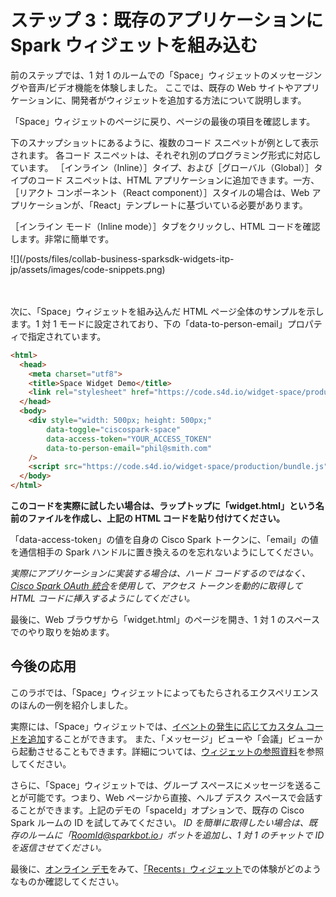 # ステップ 3：既存のアプリケーションに Spark ウィジェットを組み込む

前のステップでは、1 対 1 のルームでの「Space」ウィジェットのメッセージングや音声/ビデオ機能を体験しました。
ここでは、既存の Web サイトやアプリケーションに、開発者がウィジェットを追加する方法について説明します。

「Space」ウィジェットのページに戻り、ページの最後の項目を確認します。

下のスナップショットにあるように、複数のコード スニペットが例として表示されます。
各コード スニペットは、それぞれ別のプログラミング形式に対応しています。
［インライン（Inline）］タイプ、および［グローバル（Global）］タイプのコード スニペットは、HTML アプリケーションに追加できます。一方、［リアクト コンポーネント（React component）］スタイルの場合は、Web アプリケーションが、「React」テンプレートに基づいている必要があります。

［インライン モード（Inline mode）］タブをクリックし、HTML コードを確認します。非常に簡単です。

<div align="left">![](/posts/files/collab-business-sparksdk-widgets-itp-jp/assets/images/code-snippets.png)</div><br/><br/>


次に、「Space」ウィジェットを組み込んだ HTML ページ全体のサンプルを示します。1 対 1 モードに設定されており、下の「data-to-person-email」プロパティで指定されています。

```html
<html>
  <head>
    <meta charset="utf8">
    <title>Space Widget Demo</title>
    <link rel="stylesheet" href="https://code.s4d.io/widget-space/production/main.css">
  </head>
  <body>
    <div style="width: 500px; height: 500px;"
        data-toggle="ciscospark-space"
        data-access-token="YOUR_ACCESS_TOKEN"
        data-to-person-email="phil@smith.com"
 	/>
    <script src="https://code.s4d.io/widget-space/production/bundle.js"></script>
  </body>
</html>
```

**このコードを実際に試したい場合は、ラップトップに「widget.html」という名前のファイルを作成し、上記の HTML コードを貼り付けてください。**

「data-access-token」の値を自身の Cisco Spark トークンに、「email」の値を通信相手の Spark ハンドルに置き換えるのを忘れないようにしてください。

_実際にアプリケーションに実装する場合は、ハード コードするのではなく、[Cisco Spark OAuth 統合](https://developer.ciscospark.com/authentication.html)を使用して、アクセス トークンを動的に取得して HTML コードに挿入するようにしてください。_

最後に、Web ブラウザから「widget.html」のページを開き、1 対 1 のスペースでのやり取りを始めます。


## 今後の応用

このラボでは、「Space」ウィジェットによってもたらされるエクスペリエンスのほんの一例を紹介しました。

実際には、「Space」ウィジェットでは、[イベントの発生に応じてカスタム コードを追加](https://github.com/ciscospark/react-ciscospark/blob/master/packages/node_modules/%40ciscospark/widget-space/README.md#events)することができます。
また、「メッセージ」ビューや「会議」ビューから起動させることもできます。詳細については、[ウィジェットの参照資料](https://github.com/ciscospark/react-ciscospark/blob/master/packages/node_modules/%40ciscospark/widget-space/README.md#html)を参照してください。

さらに、「Space」ウィジェットでは、グループ スペースにメッセージを送ることが可能です。つまり、Web ページから直接、ヘルプ デスク スペースで会話することができます。上記のデモの「spaceId」オプションで、既存の Cisco Spark ルームの ID を試してみてください。
_ID を簡単に取得したい場合は、既存のルームに「RoomId@sparkbot.io」ボットを追加し、1 対 1 のチャットで ID を返信させてください。_

最後に、[オンライン デモ](https://code.s4d.io/widget-recents/production/demo/index.html)をみて、[「Recents」ウィジェット](https://github.com/ciscospark/react-ciscospark/blob/master/packages/node_modules/%40ciscospark/widget-recents/README.md)での体験がどのようなものか確認してください。
